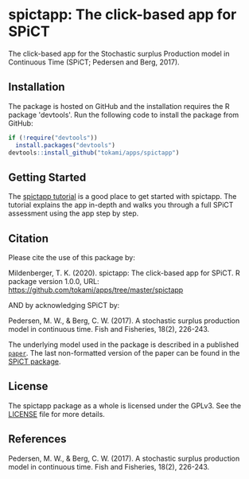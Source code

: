spictapp: The click-based app for SPiCT
=====

The click-based app for the Stochastic surplus Production model in Continuous
Time (SPiCT; Pedersen and Berg, 2017).

## Installation

The package is hosted on GitHub and the installation requires the R package
'devtools'. Run the following code to install the package from GitHub:

```r
if (!require("devtools"))
  install.packages("devtools")
devtools::install_github("tokami/apps/spictapp")
```

## Getting Started

The [spictapp tutorial](https://github.com/tokami/apps/tree/master/spictapp) is
a good place to get started with spictapp. The tutorial explains the app
in-depth and walks you through a full SPiCT assessment using the app step by
step.

## Citation

Please cite the use of this package by:

Mildenberger, T. K. (2020). spictapp: The click-based app for SPiCT. R package
version 1.0.0, URL: https://github.com/tokami/apps/tree/master/spictapp

AND by acknowledging SPiCT by:

Pedersen, M. W., & Berg, C. W. (2017). A stochastic surplus production model in
continuous time. Fish and Fisheries, 18(2), 226-243.

The underlying model used in the package is described in a published
[`paper`](http://onlinelibrary.wiley.com/doi/10.1111/faf.12174/full). The last
non-formatted version of the paper can be found in the [SPiCT
package](https://github.com/DTUAqua/spict/blob/master/spict/inst/spict.pdf).

## License

The spictapp package as a whole is licensed under the GPLv3. See the
[LICENSE](LICENSE) file for more details.

## References

Pedersen, M. W., & Berg, C. W. (2017). A stochastic surplus production model in
continuous time. Fish and Fisheries, 18(2), 226-243.
